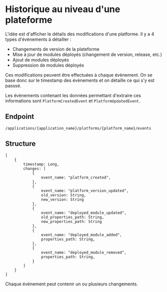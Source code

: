 # Historique au niveau d'une plateforme

L'idée est d'afficher le détails des modifications d'une platforme. Il y a 4 types d'évènements à détailler :
* Changements de version de la plateforme
* Mise à jour de modules déployés (changement de version, release, etc.)
* Ajout de modules déployés
* Suppression de modules déployés

Ces modifications peuvent être effectuées à chaque évènement. On se base donc sur le timestamp des évènements et on détaille ce qui s'y est passsé.

Les évènements contenant les données permettant d'extraire ces informations sont `PlatformCreatedEvent` et `PlatformUpdatedEvent`.

## Endpoint

    /applications/{application_name}/platforms/{platform_name}/events

## Structure

    [
        {
            timestamp: Long,
            changes: [
                {
                    event_name: "platform_created",
                },
                {
                    event_name: "platform_version_updated",
                    old_version: String,
                    new_version: String
                },
                {
                    event_name: "deployed_module_updated",
                    old_properties_path: String,
                    new_properties_path: String
                },
                {
                    event_name: "deployed_module_added",
                    properties_path: String,
                },
                {
                    event_name: "deployed_module_removed",
                    properties_path: String,
                }
            ]
        }
    ]

Chaque évènement peut contenir un ou plusieurs changements.
